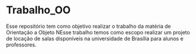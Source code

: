 # Trabalho_OO
Esse repositório tem como objetivo realizar o trabalho da matéria de Orientação a Objeto
NEsse trabalho temos como escopo realizar um projeto de locação de salas disponíveis na universidade de Brasília para alunos e professores.
